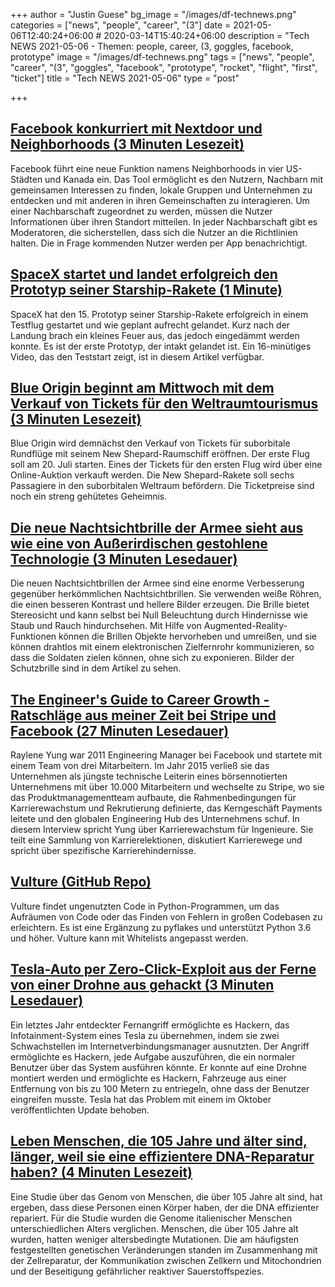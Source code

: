 +++
author = "Justin Guese"
bg_image = "/images/df-technews.png"
categories = ["news", "people", "career", "(3"]
date = 2021-05-06T12:40:24+06:00 # 2020-03-14T15:40:24+06:00
description = "Tech NEWS 2021-05-06 - Themen: people, career, (3, goggles, facebook, prototype"
image = "/images/df-technews.png"
tags = ["news", "people", "career", "(3", "goggles", "facebook", "prototype", "rocket", "flight", "first", "ticket"]
title = "Tech NEWS 2021-05-06"
type = "post"

+++

## [Facebook konkurriert mit Nextdoor und Neighborhoods (3 Minuten Lesezeit)](https://www.cnet.com/news/facebook-takes-on-nextdoor-with-neighborhoods-tool/)

 Facebook führt eine neue Funktion namens Neighborhoods in vier US-Städten und Kanada ein. Das Tool ermöglicht es den Nutzern, Nachbarn mit gemeinsamen Interessen zu finden, lokale Gruppen und Unternehmen zu entdecken und mit anderen in ihren Gemeinschaften zu interagieren. Um einer Nachbarschaft zugeordnet zu werden, müssen die Nutzer Informationen über ihren Standort mitteilen. In jeder Nachbarschaft gibt es Moderatoren, die sicherstellen, dass sich die Nutzer an die Richtlinien halten. Die in Frage kommenden Nutzer werden per App benachrichtigt.

## [SpaceX startet und landet erfolgreich den Prototyp seiner Starship-Rakete (1 Minute)](https://techcrunch.com/2021/05/05/spacex-successfully-launches-and-lands-its-starship-prototype-rocket/)

 SpaceX hat den 15. Prototyp seiner Starship-Rakete erfolgreich in einem Testflug gestartet und wie geplant aufrecht gelandet. Kurz nach der Landung brach ein kleines Feuer aus, das jedoch eingedämmt werden konnte. Es ist der erste Prototyp, der intakt gelandet ist. Ein 16-minütiges Video, das den Teststart zeigt, ist in diesem Artikel verfügbar.

## [Blue Origin beginnt am Mittwoch mit dem Verkauf von Tickets für den Weltraumtourismus (3 Minuten Lesezeit)](https://www.reuters.com/lifestyle/science/blue-origin-begin-space-tourism-ticket-sales-wednesday-2021-05-05/)

 Blue Origin wird demnächst den Verkauf von Tickets für suborbitale Rundflüge mit seinem New Shepard-Raumschiff eröffnen. Der erste Flug soll am 20. Juli starten. Eines der Tickets für den ersten Flug wird über eine Online-Auktion verkauft werden. Die New Shepard-Rakete soll sechs Passagiere in den suborbitalen Weltraum befördern. Die Ticketpreise sind noch ein streng gehütetes Geheimnis.

## [Die neue Nachtsichtbrille der Armee sieht aus wie eine von Außerirdischen gestohlene Technologie (3 Minuten Lesedauer)](https://gizmodo.com/the-armys-new-night-vision-goggles-look-like-technology-1846799718)

 Die neuen Nachtsichtbrillen der Armee sind eine enorme Verbesserung gegenüber herkömmlichen Nachtsichtbrillen. Sie verwenden weiße Röhren, die einen besseren Kontrast und hellere Bilder erzeugen. Die Brille bietet Stereosicht und kann selbst bei Null Beleuchtung durch Hindernisse wie Staub und Rauch hindurchsehen. Mit Hilfe von Augmented-Reality-Funktionen können die Brillen Objekte hervorheben und umreißen, und sie können drahtlos mit einem elektronischen Zielfernrohr kommunizieren, so dass die Soldaten zielen können, ohne sich zu exponieren. Bilder der Schutzbrille sind in dem Artikel zu sehen.

## [The Engineer's Guide to Career Growth - Ratschläge aus meiner Zeit bei Stripe und Facebook (27 Minuten Lesedauer)](https://review.firstround.com/the-engineers-guide-to-career-growth-advice-from-my-time-at-stripe-and-facebook)

 Raylene Yung war 2011 Engineering Manager bei Facebook und startete mit einem Team von drei Mitarbeitern. Im Jahr 2015 verließ sie das Unternehmen als jüngste technische Leiterin eines börsennotierten Unternehmens mit über 10.000 Mitarbeitern und wechselte zu Stripe, wo sie das Produktmanagementteam aufbaute, die Rahmenbedingungen für Karrierewachstum und Rekrutierung definierte, das Kerngeschäft Payments leitete und den globalen Engineering Hub des Unternehmens schuf. In diesem Interview spricht Yung über Karrierewachstum für Ingenieure. Sie teilt eine Sammlung von Karrierelektionen, diskutiert Karrierewege und spricht über spezifische Karrierehindernisse.

## [Vulture (GitHub Repo)](https://github.com/jendrikseipp/vulture)

 Vulture findet ungenutzten Code in Python-Programmen, um das Aufräumen von Code oder das Finden von Fehlern in großen Codebasen zu erleichtern. Es ist eine Ergänzung zu pyflakes und unterstützt Python 3.6 und höher. Vulture kann mit Whitelists angepasst werden.

## [Tesla-Auto per Zero-Click-Exploit aus der Ferne von einer Drohne aus gehackt (3 Minuten Lesedauer)](https://www.securityweek.com/tesla-car-hacked-remotely-drone-zero-click-exploit)

 Ein letztes Jahr entdeckter Fernangriff ermöglichte es Hackern, das Infotainment-System eines Tesla zu übernehmen, indem sie zwei Schwachstellen im Internetverbindungsmanager ausnutzten. Der Angriff ermöglichte es Hackern, jede Aufgabe auszuführen, die ein normaler Benutzer über das System ausführen könnte. Er konnte auf eine Drohne montiert werden und ermöglichte es Hackern, Fahrzeuge aus einer Entfernung von bis zu 100 Metern zu entriegeln, ohne dass der Benutzer eingreifen musste. Tesla hat das Problem mit einem im Oktober veröffentlichten Update behoben.

## [Leben Menschen, die 105 Jahre und älter sind, länger, weil sie eine effizientere DNA-Reparatur haben? (4 Minuten Lesezeit)](https://www.sciencedaily.com/releases/2021/05/210504112619.htm)

 Eine Studie über das Genom von Menschen, die über 105 Jahre alt sind, hat ergeben, dass diese Personen einen Körper haben, der die DNA effizienter repariert. Für die Studie wurden die Genome italienischer Menschen unterschiedlichen Alters verglichen. Menschen, die über 105 Jahre alt wurden, hatten weniger altersbedingte Mutationen. Die am häufigsten festgestellten genetischen Veränderungen standen im Zusammenhang mit der Zellreparatur, der Kommunikation zwischen Zellkern und Mitochondrien und der Beseitigung gefährlicher reaktiver Sauerstoffspezies.

